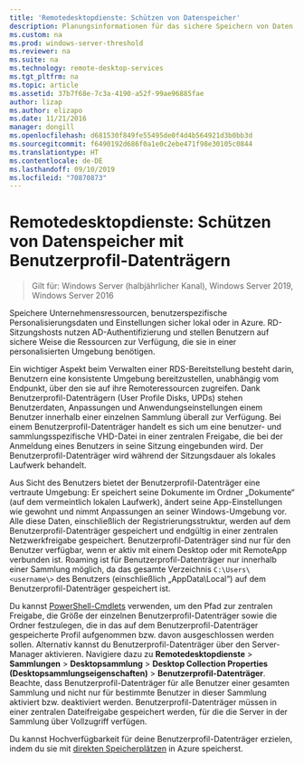 ```yaml
---
title: 'Remotedesktopdienste: Schützen von Datenspeicher'
description: Planungsinformationen für das sichere Speichern von Daten mithilfe von Benutzerprofil-Datenträgern (User Profile Disks, UPDs) in RDS
ms.custom: na
ms.prod: windows-server-threshold
ms.reviewer: na
ms.suite: na
ms.technology: remote-desktop-services
ms.tgt_pltfrm: na
ms.topic: article
ms.assetid: 37b7f68e-7c3a-4190-a52f-99ae96885fae
author: lizap
ms.author: elizapo
ms.date: 11/21/2016
manager: dongill
ms.openlocfilehash: d681530f849fe55495de0f4d4b564921d3b0bb3d
ms.sourcegitcommit: f6490192d686f0a1e0c2ebe471f98e30105c0844
ms.translationtype: HT
ms.contentlocale: de-DE
ms.lasthandoff: 09/10/2019
ms.locfileid: "70870873"
---
```

# <a name="remote-desktop-services---secure-data-storage-with-upds"></a>Remotedesktopdienste: Schützen von Datenspeicher mit Benutzerprofil-Datenträgern

>Gilt für: Windows Server (halbjährlicher Kanal), Windows Server 2019, Windows Server 2016

Speichere Unternehmensressourcen, benutzerspezifische Personalisierungsdaten und Einstellungen sicher lokal oder in Azure. RD-Sitzungshosts nutzen AD-Authentifizierung und stellen Benutzern auf sichere Weise die Ressourcen zur Verfügung, die sie in einer personalisierten Umgebung benötigen. 

Ein wichtiger Aspekt beim Verwalten einer RDS-Bereitstellung besteht darin, Benutzern eine konsistente Umgebung bereitzustellen, unabhängig vom Endpunkt, über den sie auf ihre Remoteressourcen zugreifen. Dank Benutzerprofil-Datenträgern (User Profile Disks, UPDs) stehen Benutzerdaten, Anpassungen und Anwendungseinstellungen einem Benutzer innerhalb einer einzelnen Sammlung überall zur Verfügung. Bei einem Benutzerprofil-Datenträger handelt es sich um eine benutzer- und sammlungsspezifische VHD-Datei in einer zentralen Freigabe, die bei der Anmeldung eines Benutzers in seine Sitzung eingebunden wird. Der Benutzerprofil-Datenträger wird während der Sitzungsdauer als lokales Laufwerk behandelt. 

Aus Sicht des Benutzers bietet der Benutzerprofil-Datenträger eine vertraute Umgebung: Er speichert seine Dokumente im Ordner „Dokumente“ (auf dem vermeintlich lokalen Laufwerk), ändert seine App-Einstellungen wie gewohnt und nimmt Anpassungen an seiner Windows-Umgebung vor. Alle diese Daten, einschließlich der Registrierungsstruktur, werden auf dem Benutzerprofil-Datenträger gespeichert und endgültig in einer zentralen Netzwerkfreigabe gespeichert. Benutzerprofil-Datenträger sind nur für den Benutzer verfügbar, wenn er aktiv mit einem Desktop oder mit RemoteApp verbunden ist. Roaming ist für Benutzerprofil-Datenträger nur innerhalb einer Sammlung möglich, da das gesamte Verzeichnis `C:\Users\<username\>` des Benutzers (einschließlich „AppData\Local“) auf dem Benutzerprofil-Datenträger gespeichert ist.

Du kannst [PowerShell-Cmdlets](https://technet.microsoft.com/library/jj215443.aspx) verwenden, um den Pfad zur zentralen Freigabe, die Größe der einzelnen Benutzerprofil-Datenträger sowie die Ordner festzulegen, die in das auf dem Benutzerprofil-Datenträger gespeicherte Profil aufgenommen bzw. davon ausgeschlossen werden sollen. Alternativ kannst du Benutzerprofil-Datenträger über den Server-Manager aktivieren. Navigiere dazu zu **Remotedesktopdienste** > **Sammlungen** > **Desktopsammlung** > **Desktop Collection Properties (Desktopsammlungseigenschaften)**  > **Benutzerprofil-Datenträger**. Beachte, dass Benutzerprofil-Datenträger für alle Benutzer einer gesamten Sammlung und nicht nur für bestimmte Benutzer in dieser Sammlung aktiviert bzw. deaktiviert werden. Benutzerprofil-Datenträger müssen in einer zentralen Dateifreigabe gespeichert werden, für die die Server in der Sammlung über Vollzugriff verfügen. 

Du kannst Hochverfügbarkeit für deine Benutzerprofil-Datenträger erzielen, indem du sie mit [direkten Speicherplätzen](rds-storage-spaces-direct-deployment.md) in Azure speicherst. 